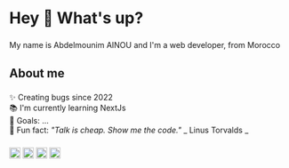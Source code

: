 <h1 align="left">Hey 👋 What's up?</h1>

###

<p align="left">My name is Abdelmounim AINOU and I'm a  web developer, from Morocco</p>

###

<h2 align="left">About me</h2>

###

<p align="left">
✨ Creating bugs since 2022<br>
📚 I'm currently learning NextJs<br>
🎯 Goals: ...<br>
🎲 Fun fact: <i>"Talk is cheap. Show me the code."</i> _ Linus Torvalds _
</p>

###

<!-- <h2 align="left">I code with</h2> -->

###

<div align="left">
  <img src="https://cdn.jsdelivr.net/gh/devicons/devicon/icons/javascript/javascript-original.svg" height="20" alt="javascript logo"  />
  <img src="https://cdn.jsdelivr.net/gh/devicons/devicon/icons/typescript/typescript-original.svg" height="20" alt="typescript logo"  />
  <img src="https://cdn.jsdelivr.net/gh/devicons/devicon/icons/react/react-original.svg" height="20" alt="react logo"  />
  <img src="https://cdn.jsdelivr.net/gh/devicons/devicon/icons/nextjs/nextjs-original.svg" height="20" alt="nextjs logo"  />
</div>

###
